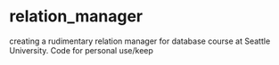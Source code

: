# relation_manager
creating a rudimentary relation manager for database course at Seattle University. Code for personal use/keep
